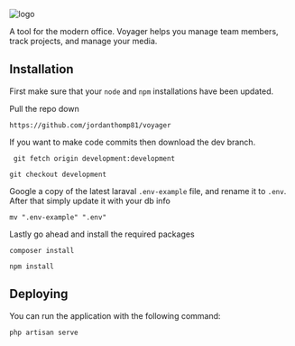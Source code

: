 ![logo](https://image.ibb.co/gPvS2R/voyager_logo_2x.png)

A tool for the modern office. Voyager helps you manage team members, track projects, and manage your media.

## Installation
First make sure that your `node` and `npm` installations have been updated.

Pull the repo down

```https://github.com/jordanthomp81/voyager```

If you want to make code commits then download the dev branch.

``` git fetch origin development:development```

```git checkout development```

Google a copy of the latest laraval `.env-example` file, and rename it to `.env`. After that simply update it with your db info

```mv ".env-example" ".env"```

Lastly go ahead and install the required packages

```composer install```

```npm install```

## Deploying
You can run the application with the following command:

```php artisan serve```
